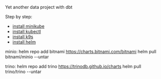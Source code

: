 Yet another data project with dbt

Step by step:

- [install minikube](https://minikube.sigs.k8s.io/docs/start/)
- [install kubectl](https://kubernetes.io/pt-br/docs/tasks/tools/install-kubectl-linux/)
- [install k9s](https://kubernetes.io/pt-br/docs/tasks/tools/install-kubectl-linux/)
- [install helm](https://helm.sh/docs/intro/install/)

minio:
helm repo add bitnami https://charts.bitnami.com/bitnami
helm pull bitnami/minio --untar

trino:
helm repo add trino https://trinodb.github.io/charts
helm pull trino/trino --untar